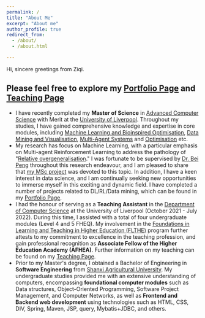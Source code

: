 ```yaml
---
permalink: /
title: "About Me"
excerpt: "About me"
author_profile: true
redirect_from: 
  - /about/
  - /about.html

---
```


Hi, sincere greetings from Ziqi. 

## Please feel free to explore my [Portfolio Page](https://han-ziqi.github.io/portfolio/) and [Teaching Page](https://han-ziqi.github.io/teaching/)

- I have recently completed my **Master of Science** in [Advanced Computer Science](https://www.liverpool.ac.uk/courses/2023/advanced-computer-science-msc) with Merit at the [University of Liverpool](https://www.liverpool.ac.uk). Throughout my studies, I have gained comprehensive knowledge and expertise in core modules, including [Machine Learning and Bioinspired Optimisation](https://tulip.liv.ac.uk/mods/student/COMP532_202223.htm), [Data Mining and Visualisation](https://tulip.liv.ac.uk/mods/student/COMP527_202223.htm), [Multi-Agent Systems](https://tulip.liv.ac.uk/mods/student/COMP310_202223.htm) and [Optimisation](https://tulip.liv.ac.uk/mods/student/COMP557_202223.htm) etc.
- My research has focus on Machine Learning, with a particular emphasis on Multi-agent Reinforcement Learning to address the pathology of "[Relative overgeneralisation](https://www.researchgate.net/figure/The-relative-overgeneralization-pathology-in-continuous-games_fig1_324793515)." I was fortunate to be supervised by [Dr. Bei Peng](https://www.liverpool.ac.uk/computer-science/staff/bei-peng/) throughout this research endeavour, and I am pleased to share that [my MSc project](https://github.com/han-ziqi/MARL-RO) was devoted to this topic. In addition, I have a keen interest in data science, and I am continually seeking new opportunities to immerse myself in this exciting and dynamic field. I have completed a number of projects related to DL/RL/Data mining, which can be found in my [Portfolio Page](https://han-ziqi.github.io/portfolio/). 
- I had the honour of serving as a **Teaching Assistant** in the [Department of Computer Science](https://www.liverpool.ac.uk/computer-science/) at the University of Liverpool (October 2021 - July 2022). During this time, I assisted with a total of four undergraduate modules (Level 4 and 5 FHEQ). My involvement in the [Foundations in Learning and Teaching in Higher Education (FLTHE)](https://www.liverpool.ac.uk/eddev/supporting-teaching/flthe/) program further attests to my commitment to excellence in the teaching profession,  and gain professional recognition as **Associate Fellow of the Higher Education Academy (AFHEA)**. Further information on my teaching can be found on my [Teaching Page](https://han-ziqi.github.io/teaching/).
- Prior to my Master's degree, I obtained a Bachelor of Engineering in **Software Engineering** from [Shanxi Agricultural University](https://www.sxau.edu.cn). My undergraduate studies provided me with an extensive understanding of computers, encompassing **foundational computer modules** such as Data structures, Object-Oriented Programming, Software Project Management, and Computer Networks, as well as **Frontend and Backend web development** using technologies such as HTML, CSS, DIV, Spring, Maven, JSP, query, Mybatis+JDBC, and others.
